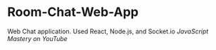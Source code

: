 # Room-Chat-Web-App

Web Chat application. Used React, Node.js, and Socket.io
*JavaScript Mastery on YouTube*
